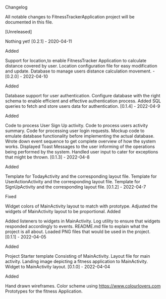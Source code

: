 Changelog

All notable changes to FitnessTrackerApplication project will be documented in this file.

[Unreleased]

Nothing yet!
[0.2.1] - 2020-04-11

Added

Support for location,to enable FitnessTracker Application to calculate distance covered by user.
Location configuration file for easy modification and update.
Database to manage users distance calculation movement. -
[0.2.0] - 2022-04-10

Added

Database support for user authentication.
Configure database with the right schema to enable efficient and effective authentication process.
Added SQL queries to fetch and store users data for authentication.
[0.1.4] - 2022-04-9

Added

Code to process User Sign Up activity.
Code to process users activity summary.
Code for processing user login requests.
Mockup code to emulate database functionality before implementing the actual database.
Wrote down event sequence to get complete overview of how the system works.
Displayed Toast Messages to the user informing of the operations being performed by the system.
Handled user input to cater for exceptions that might be thrown.
[0.1.3] - 2022-04-8

Added

Template for TodayActivity and the corresponding layout file.
Template for UserActionActivity and the corresponding layout file.
Template for SignUpActivity and the corresponding layout file.
[0.1.2] - 2022-04-7

Fixed

Widget colors of MainActivity layout to match with prototype.
Adjusted the widgets of MainActivity layout to be proportional.
Added

Added listeners to widgets in MainActivity.
Log utility to ensure that widgets responded accordingly to events.
README.md file to explain what the project is all about.
Loaded PNG files that would be used in the project.
[0.1.1] - 2022-04-05

Added

Project Starter template Consisting of MainActivity.
Layout file for main activity.
Landing image depicting a fitness application to MainActivity.
Widget to MainActivity layout.
[0.1.0] - 2022-04-04

Added

Hand drawn wireframes.
Color scheme using https://www.colourlovers.com
Prototypes for the fitness Application.
